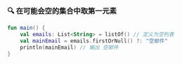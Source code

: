### 🔍 在可能会空的集合中取第一元素

```kotlin
fun main() {
    val emails: List<String> = listOf() // 定义为空列表
    val mainEmail = emails.firstOrNull() ?: "空邮件"
    println(mainEmail) // 输出 空邮件
}
```